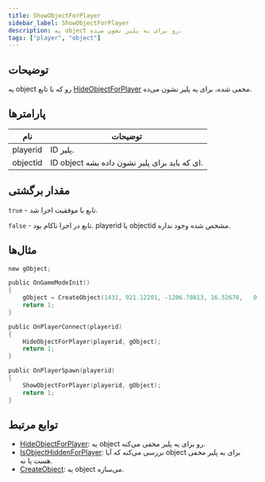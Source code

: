 ```yaml
---
title: ShowObjectForPlayer
sidebar_label: ShowObjectForPlayer
description: یه object رو برای یه پلیر نشون می‌ده.
tags: ["player", "object"]
---
```


<VersionWarn version='omp v1.1.0.2612' />

## توضیحات

یه object رو که با تابع [HideObjectForPlayer](HideObjectForPlayer) مخفی شده، برای یه پلیر نشون می‌ده.

## پارامترها

| نام      | توضیحات                              |
|----------|------------------------------------------|
| playerid | ID پلیر.                    |
| objectid | ID object ای که باید برای پلیر نشون داده بشه. |

## مقدار برگشتی

`true` - تابع با موفقیت اجرا شد.

`false` - تابع در اجرا ناکام بود. playerid یا objectid مشخص شده وجود نداره.

## مثال‌ها

```c
new gObject;

public OnGameModeInit()
{
    gObject = CreateObject(1431, 921.12201, -1206.78613, 16.52670,   0.00000, 0.00000, 90.00000);
    return 1;
}

public OnPlayerConnect(playerid)
{
    HideObjectForPlayer(playerid, gObject);
    return 1;
}

public OnPlayerSpawn(playerid)
{
    ShowObjectForPlayer(playerid, gObject);
    return 1;
}
```

## توابع مرتبط

- [HideObjectForPlayer](HideObjectForPlayer): یه object رو برای یه پلیر مخفی می‌کنه.
- [IsObjectHiddenForPlayer](IsObjectHiddenForPlayer): بررسی می‌کنه که آیا object برای یه پلیر مخفی هست یا نه.
- [CreateObject](CreateObject): یه object می‌سازه.